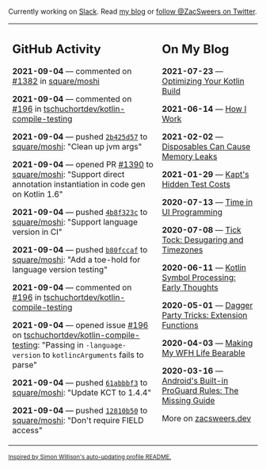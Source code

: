 Currently working on [Slack](https://slack.com/). Read [my blog](https://zacsweers.dev/) or [follow @ZacSweers on Twitter](https://twitter.com/ZacSweers).

<table><tr><td valign="top" width="60%">

## GitHub Activity
<!-- githubActivity starts -->
**2021-09-04** — commented on [#1382](https://github.com/square/moshi/issues/1382#issuecomment-913043748) in [square/moshi](https://api.github.com/repos/square/moshi)

**2021-09-04** — commented on [#196](https://github.com/tschuchortdev/kotlin-compile-testing/issues/196#issuecomment-913043650) in [tschuchortdev/kotlin-compile-testing](https://api.github.com/repos/tschuchortdev/kotlin-compile-testing)

**2021-09-04** — pushed [`2b425d57`](https://github.com/square/moshi/commit/2b425d572e011761af8ddbd05729818a16174d24) to [square/moshi](https://api.github.com/repos/square/moshi): "Clean up jvm args"

**2021-09-04** — opened PR [#1390](https://api.github.com/repos/square/moshi/pulls/1390) to [square/moshi](https://api.github.com/repos/square/moshi): "Support direct annotation instantiation in code gen on Kotlin 1.6"

**2021-09-04** — pushed [`4b8f323c`](https://github.com/square/moshi/commit/4b8f323cc420e69fe6eef13304e2d8193043faec) to [square/moshi](https://api.github.com/repos/square/moshi): "Support language version in CI"

**2021-09-04** — pushed [`b80fccaf`](https://github.com/square/moshi/commit/b80fccafd672814ebc0aa40655f508c96312acca) to [square/moshi](https://api.github.com/repos/square/moshi): "Add a toe-hold for language version testing"

**2021-09-04** — commented on [#196](https://github.com/tschuchortdev/kotlin-compile-testing/issues/196#issuecomment-913042582) in [tschuchortdev/kotlin-compile-testing](https://api.github.com/repos/tschuchortdev/kotlin-compile-testing)

**2021-09-04** — opened issue [#196](https://api.github.com/repos/tschuchortdev/kotlin-compile-testing/issues/196) on [tschuchortdev/kotlin-compile-testing](https://api.github.com/repos/tschuchortdev/kotlin-compile-testing): "Passing in `-language-version` to `kotlincArguments` fails to parse"

**2021-09-04** — pushed [`61abbbf3`](https://github.com/square/moshi/commit/61abbbf3ddeb629c2dc675cddc8d4c3d6ee1c093) to [square/moshi](https://api.github.com/repos/square/moshi): "Update KCT to 1.4.4"

**2021-09-04** — pushed [`12810b50`](https://github.com/square/moshi/commit/12810b5068b2ce0bbc9e68512e03fa8f8c8b06bd) to [square/moshi](https://api.github.com/repos/square/moshi): "Don't require FIELD access"
<!-- githubActivity ends -->
</td><td valign="top" width="40%">

## On My Blog
<!-- blog starts -->
**2021-07-23** — [Optimizing Your Kotlin Build](https://www.zacsweers.dev/optimizing-your-kotlin-build/)

**2021-06-14** — [How I Work](https://www.zacsweers.dev/how-i-work/)

**2021-02-02** — [Disposables Can Cause Memory Leaks](https://www.zacsweers.dev/disposables-can-cause-memory-leaks/)

**2021-01-29** — [Kapt's Hidden Test Costs](https://www.zacsweers.dev/kapts-hidden-test-costs/)

**2020-07-13** — [Time in UI Programming](https://www.zacsweers.dev/time-in-ui/)

**2020-07-08** — [Tick Tock: Desugaring and Timezones](https://www.zacsweers.dev/ticktock-desugaring-timezones/)

**2020-06-11** — [Kotlin Symbol Processing: Early Thoughts](https://www.zacsweers.dev/kotlin-symbol-processor-early-thoughts/)

**2020-05-01** — [Dagger Party Tricks: Extension Functions](https://www.zacsweers.dev/dagger-party-tricks-extension-functions/)

**2020-04-03** — [Making My WFH Life Bearable](https://www.zacsweers.dev/making-wfh-life-bearable/)

**2020-03-16** — [Android's Built-in ProGuard Rules: The Missing Guide](https://www.zacsweers.dev/android-proguard-rules/)
<!-- blog ends -->
More on [zacsweers.dev](https://zacsweers.dev/)
</td></tr></table>

<sub><a href="https://simonwillison.net/2020/Jul/10/self-updating-profile-readme/">Inspired by Simon Willison's auto-updating profile README.</a></sub>